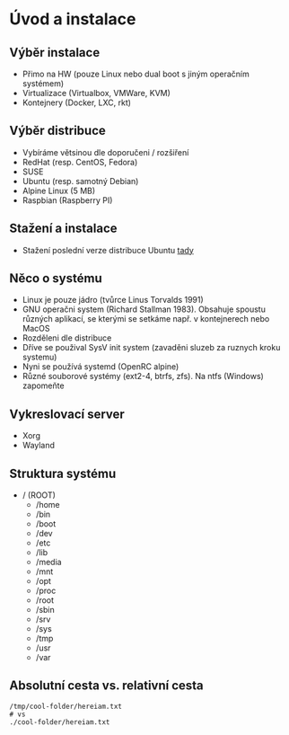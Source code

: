 # Úvod a instalace

## Výběr instalace

- Přimo na HW (pouze Linux nebo dual boot s jiným operačním systémem)
- Virtualizace (Virtualbox, VMWare, KVM)
- Kontejnery (Docker, LXC, rkt)

## Výběr distribuce

- Vybíráme větsinou dle doporučeni / rozšiření
- RedHat (resp. CentOS, Fedora)
- SUSE
- Ubuntu (resp. samotný Debian)
- Alpine Linux (5 MB)
- Raspbian (Raspberry PI)

## Stažení a instalace

- Stažení poslední verze distribuce Ubuntu [tady](https://www.ubuntu.com/download/desktop)

## Něco o systému

- Linux je pouze jádro (tvůrce Linus Torvalds 1991)
- GNU operačni system (Richard Stallman 1983). Obsahuje spoustu různých aplikací, se kterými se setkáme např. v kontejnerech nebo MacOS
- Rozděleni dle distribuce
- Dříve se použival SysV init system (zavaděni sluzeb za ruznych kroku systemu)
- Nyni se používá systemd (OpenRC alpine)
- Různé souborové systémy (ext2-4, btrfs, zfs). Na ntfs (Windows) zapomeňte

## Vykreslovací server

- Xorg
- Wayland

## Struktura systému

- / (ROOT)
  - /home
  - /bin
  - /boot
  - /dev
  - /etc
  - /lib
  - /media
  - /mnt
  - /opt
  - /proc
  - /root
  - /sbin
  - /srv
  - /sys
  - /tmp
  - /usr
  - /var

## Absolutní cesta vs. relativní cesta

```
/tmp/cool-folder/hereiam.txt
# vs
./cool-folder/hereiam.txt
```
